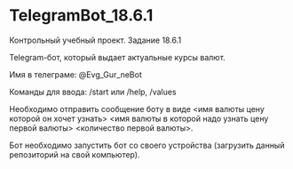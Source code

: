 # TelegramBot_18.6.1
Контрольный учебный проект. Задание 18.6.1

Telegram-бот, который выдает актуальные курсы валют.

Имя в телеграме: @Evg_Gur_neBot

Команды для ввода: /start или /help, /values

Необходимо отправить сообщение боту в виде <имя валюты цену которой он хочет узнать> <имя валюты в которой надо узнать цену первой валюты> <количество первой валюты>. 

Бот необходимо запустить бот со своего устройства (загрузить данный репозиторий на свой компьютер).
